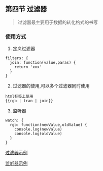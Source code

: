 ## 第四节 过滤器
> 过滤器最主要用于数据的转化格式的书写

### 使用方式
1. 定义过滤器
~~~
filters: {
  join: function(value,paras) {
    return 'xxx'
  }
}
~~~

2. 过滤器的使用,可以多个过滤器同时使用
~~~
html标签上使用
{{rgb | tran | join}}
~~~

3. 监听器
~~~
watch: {
  rgb: function(newValue,oldValue) {
    console.log(newValue)
    console.log(oldValue)
  }
}
~~~

[过滤器示例](./4-rate-1.html)

[监听器示例](./4-rate-2.html)
